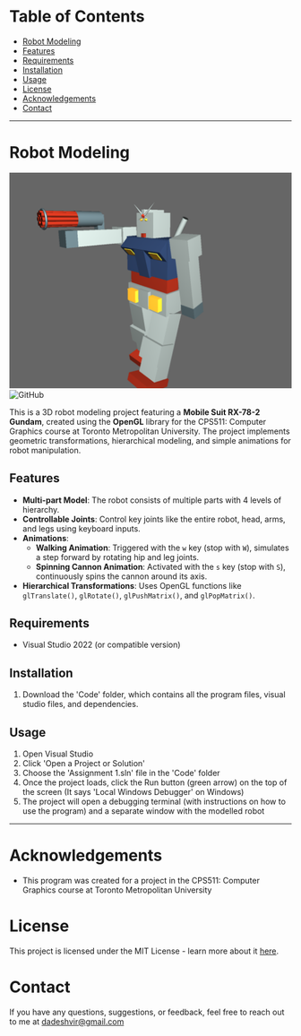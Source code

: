 # Table of Contents
- [Robot Modeling](#robot-modeling)
- [Features](#features)
- [Requirements](#requirements)
- [Installation](#installation)
- [Usage](#usage)
- [License](#license)
- [Acknowledgements](#acknowledgements)
- [Contact](#contact)

------------------------------

# Robot Modeling
![Modeled Robot Image](https://github.com/adedhi/robot-modeling/blob/main/Images/robot_modeling_image.png)
![GitHub](https://img.shields.io/github/license/adedhi/robot-modeling)

This is a 3D robot modeling project featuring a **Mobile Suit RX-78-2 Gundam**, created using the **OpenGL** library for the CPS511: Computer Graphics course at Toronto Metropolitan University. The project implements geometric transformations, hierarchical modeling, and simple animations for robot manipulation.

## Features
- **Multi-part Model**: The robot consists of multiple parts with 4 levels of hierarchy.
- **Controllable Joints**: Control key joints like the entire robot, head, arms, and legs using keyboard inputs.
- **Animations**:
  - **Walking Animation**: Triggered with the `w` key (stop with `W`), simulates a step forward by rotating hip and leg joints.
  - **Spinning Cannon Animation**: Activated with the `s` key (stop with `S`), continuously spins the cannon around its axis.
- **Hierarchical Transformations**: Uses OpenGL functions like `glTranslate()`, `glRotate()`, `glPushMatrix()`, and `glPopMatrix()`.

## Requirements
- Visual Studio 2022 (or compatible version)

## Installation
1. Download the 'Code' folder, which contains all the program files, visual studio files, and dependencies.

## Usage
1. Open Visual Studio
2. Click 'Open a Project or Solution'
3. Choose the 'Assignment 1.sln' file in the 'Code' folder
5. Once the project loads, click the Run button (green arrow) on the top of the screen (It says 'Local Windows Debugger' on Windows)
6. The project will open a debugging terminal (with instructions on how to use the program) and a separate window with the modelled robot

------------------------------

# Acknowledgements
- This program was created for a project in the CPS511: Computer Graphics course at Toronto Metropolitan University

# License
This project is licensed under the MIT License - learn more about it [here](LICENSE).

# Contact
If you have any questions, suggestions, or feedback, feel free to reach out to me at dadeshvir@gmail.com
